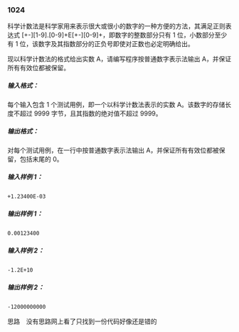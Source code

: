 ### 1024  
科学计数法是科学家用来表示很大或很小的数字的一种方便的方法，其满足正则表达式 [+-][1-9].[0-9]+E[+-][0-9]+，即数字的整数部分只有 1 位，小数部分至少有 1 位，该数字及其指数部分的正负号即使对正数也必定明确给出。　　

现以科学计数法的格式给出实数 A，请编写程序按普通数字表示法输出 A，并保证所有有效位都被保留。　　

##### 输入格式：　　
每个输入包含 1 个测试用例，即一个以科学计数法表示的实数 A。该数字的存储长度不超过 9999 字节，且其指数的绝对值不超过 9999。　　

##### 输出格式：　　
对每个测试用例，在一行中按普通数字表示法输出 A，并保证所有有效位都被保留，包括末尾的 0。　　

##### 输入样例 1：　　
`+1.23400E-03`　　
##### 输出样例 1：　　
`0.00123400`　　
##### 输入样例 2：　　
`-1.2E+10`　　
##### 输出样例 2：　　
`-12000000000`　　

思路　没有思路网上看了只找到一份代码好像还是错的


```java



```
